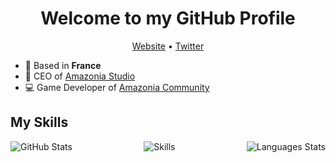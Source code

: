 <h1 align="center">Welcome to my GitHub Profile</h1>

<p align="center">
  <a href="https://offshorp.amazonia-studio.com/">Website</a> •
  <a href="https://twitter.com/Offshorp">Twitter</a>
</p>

* 📌 Based in __France__
* 💼 CEO of [Amazonia Studio](https://amazonia-studio.com/)
* 💻 Game Developer of [Amazonia Community](https://amazonia-studio.fr)

## My Skills
<p align="center">
  <img align="center" alt="Skills" src="https://github.com/Offshorp/Offshorp/blob/master/img/skills.png" />
  <img align="left" alt="GitHub Stats" src="https://github-readme-stats.vercel.app/api?username=Offshorp&show_icons=true" />
  <img align="right" alt="Languages Stats" src="https://github-readme-stats.vercel.app/api/top-langs/?username=Offshorp" />
</p>
